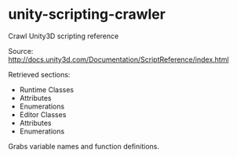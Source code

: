 unity-scripting-crawler
=======================

Crawl Unity3D scripting reference

Source: http://docs.unity3d.com/Documentation/ScriptReference/index.html

Retrieved sections:
* Runtime Classes
 * Attributes
 * Enumerations
* Editor Classes
 * Attributes
 * Enumerations

Grabs variable names and function definitions.